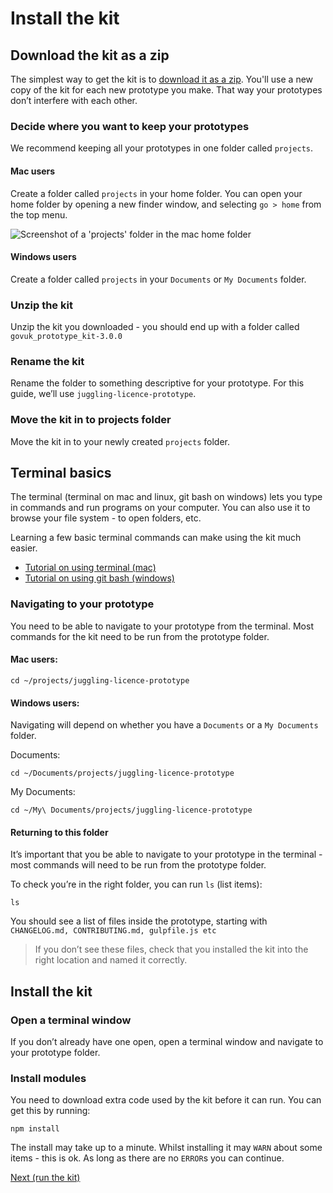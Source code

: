 # Install the kit

## Download the kit as a zip

The simplest way to get the kit is to [download it as a zip](https://github.com/alphagov/govuk_prototype_kit/archive/v3.0.0.zip). You'll use a new copy of the kit for each new prototype you make. That way your prototypes don’t interfere with each other.

### Decide where you want to keep your prototypes

We recommend keeping all your prototypes in one folder called `projects`.

#### Mac users

Create a folder called `projects` in your home folder. You can open your home folder by opening a new finder window, and selecting `go > home` from the top menu.

![Screenshot of a 'projects' folder in the mac home folder](/public/images/docs/mac-home-folder-projects.png)

#### Windows users

Create a folder called `projects` in your `Documents` or `My Documents` folder.

### Unzip the kit

Unzip the kit you downloaded - you should end up with a folder called `govuk_prototype_kit-3.0.0`

### Rename the kit

Rename the folder to something descriptive for your prototype. For this guide, we’ll use `juggling-licence-prototype`.

### Move the kit in to projects folder

Move the kit in to your newly created `projects` folder.

## Terminal basics

The terminal (terminal on mac and linux, git bash on windows) lets you type in commands and run programs on your computer. You can also use it to browse your file system - to open folders, etc.

Learning a few basic terminal commands can make using the kit much easier.

* [Tutorial on using terminal (mac)](http://mac.appstorm.net/how-to/utilities-how-to/how-to-use-terminal-the-basics/)
* [Tutorial on using git bash (windows)](https://openhatch.org/missions/windows-setup/open-git-bash-prompt)

### Navigating to your prototype

You need to be able to navigate to your prototype from the terminal. Most commands for the kit need to be run from the prototype folder.

#### Mac users:
```
cd ~/projects/juggling-licence-prototype
```

#### Windows users:

Navigating will depend on whether you have a `Documents` or a `My Documents` folder.

Documents:
```
cd ~/Documents/projects/juggling-licence-prototype
```
My Documents:
```
cd ~/My\ Documents/projects/juggling-licence-prototype
```

#### Returning to this folder

It’s important that you be able to navigate to your prototype in the terminal - most commands will need to be run from the prototype folder.

To check you’re in the right folder, you can run `ls` (list items):
```
ls
```
You should see a list of files inside the prototype, starting with `CHANGELOG.md, CONTRIBUTING.md, gulpfile.js etc`

> If you don’t see these files, check that you installed the kit into the right location and named it correctly.

## Install the kit

### Open a terminal window

If you don’t already have one open, open a terminal window and navigate to your prototype folder.

### Install modules

You need to download extra code used by the kit before it can run. You can get this by running:
```
npm install
```
The install may take up to a minute. Whilst installing it may `WARN` about some items - this is ok. As long as there are no `ERROR`s you can continue.


<a href="run-the-kit.md" class="button">Next (run the kit)</a>

